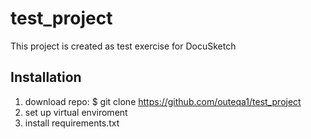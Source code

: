 # test_project

This project is created as test exercise for DocuSketch<br>

## Installation

1. download repo: $ git clone https://github.com/outeqa1/test_project
2. set up virtual enviroment
3. install requirements.txt
